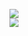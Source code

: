 [![](https://img.shields.io/badge/Made%20With-Github%20Spray-lightgrey.svg?style=for-the-badge&logo=github)](https://github.com/Annihil/github-spray#6844)  
[![](https://i.imgur.com/2DrTn0Z.gif)](https://github.com/Annihil/github-spray)